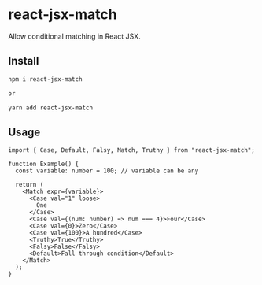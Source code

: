 # react-jsx-match

Allow conditional matching in React JSX.

## Install

```sh
npm i react-jsx-match

or

yarn add react-jsx-match
```

## Usage

```tsx
import { Case, Default, Falsy, Match, Truthy } from "react-jsx-match";

function Example() {
  const variable: number = 100; // variable can be any

  return (
    <Match expr={variable}>
      <Case val="1" loose>
        One
      </Case>
      <Case val={(num: number) => num === 4}>Four</Case>
      <Case val={0}>Zero</Case>
      <Case val={100}>A hundred</Case>
      <Truthy>True</Truthy>
      <Falsy>False</Falsy>
      <Default>Fall through condition</Default>
    </Match>
  );
}
```
